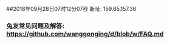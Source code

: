##2018年09月28日07时12分07秒 新址: 159.65.157.36
### 兔友常见问题及解答: https://github.com/wanggonging/d/blob/w/FAQ.md
